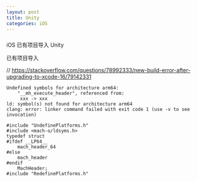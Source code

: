 ```yaml
---
layout: post
title: Unity
categories: iOS
---
```


### 

iOS 已有项目导入 Unity

已有项目导入


// https://stackoverflow.com/questions/78992333/new-build-error-after-upgrading-to-xcode-16/79142331

```
Undefined symbols for architecture arm64:
    "__mh_execute_header", referenced from:
     xxx -> xxx
ld: symbol(s) not found for architecture arm64
clang: error: linker command failed with exit code 1 (use -v to see invocation)
```


```
#include "UndefinePlatforms.h"
#include <mach-o/ldsyms.h>
typedef struct
#ifdef __LP64__
    mach_header_64
#else
    mach_header
#endif
    MachHeader;
#include "RedefinePlatforms.h"
```
